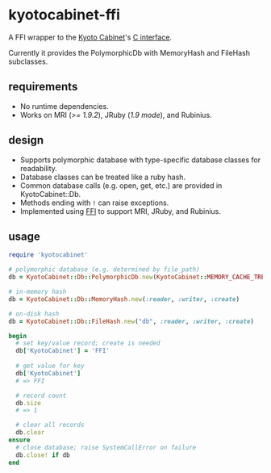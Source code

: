 kyotocabinet-ffi
================

A FFI wrapper to the [Kyoto Cabinet](http://fallabs.com/kyotocabinet/)'s [C interface](http://fallabs.com/kyotocabinet/api/kclangc_8h.html).

Currently it provides the PolymorphicDb with MemoryHash and FileHash subclasses.

requirements
------------

- No runtime dependencies.
- Works on MRI (*>= 1.9.2*), JRuby (*1.9 mode*), and Rubinius.

design
------

- Supports polymorphic database with type-specific database classes for readability.
- Database classes can be treated like a ruby hash.
- Common database calls (e.g. open, get, etc.) are provided in KyotoCabinet::Db.
- Methods ending with ``!`` can raise exceptions.
- Implemented using [FFI](https://github.com/ffi/ffi) to support MRI,
  JRuby, and Rubinius.

usage
-----

```ruby
require 'kyotocabinet'

# polymorphic database (e.g. determined by file_path)
db = KyotoCabinet::Db::PolymorphicDb.new(KyotoCabinet::MEMORY_CACHE_TREE, :reader, :writer, :create)

# in-memory hash
db = KyotoCabinet::Db::MemoryHash.new(:reader, :writer, :create)

# on-disk hash
db = KyotoCabinet::Db::FileHash.new("db", :reader, :writer, :create)

begin
  # set key/value record; create is needed
  db['KyotoCabinet'] = 'FFI'
  
  # get value for key
  db['KyotoCabinet']
  # => FFI

  # record count
  db.size
  # => 1

  # clear all records
  db.clear
ensure
  # close database; raise SystemCallError on failure
  db.close! if db
end
```
